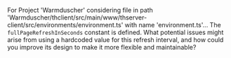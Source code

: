 For Project 'Warmduscher' considering file in path 'Warmduscher/thclient/src/main/www/thserver-client/src/environments/environment.ts' with name 'environment.ts'...
The `fullPageRefreshInSeconds` constant is defined.  What potential issues might arise from using a hardcoded value for this refresh interval, and how could you improve its design to make it more flexible and maintainable?